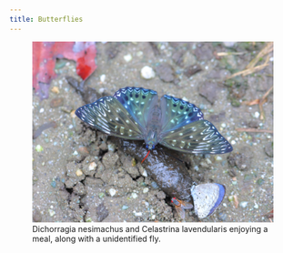 ```yaml
---
title: Butterflies
---
```



<figure>
  <img src="files/dichorragia-nesimachus-and-celastrina-lavendularis.JPG">
  <figcaption>Dichorragia nesimachus and Celastrina lavendularis enjoying a meal, along with a unidentified fly.</figcaption>

